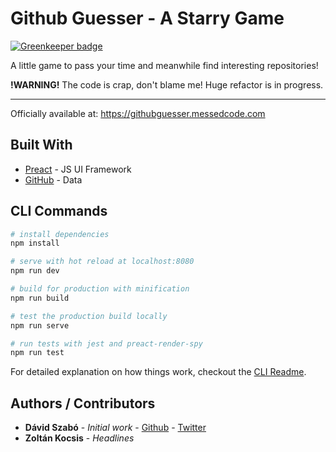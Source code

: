 # Github Guesser - A Starry Game

[![Greenkeeper badge](https://badges.greenkeeper.io/david-szabo97/github-guesser.svg)](https://greenkeeper.io/)

A little game to pass your time and meanwhile find interesting repositories!

**!WARNING!** The code is crap, don't blame me! Huge refactor is in progress.

---

Officially available at: https://githubguesser.messedcode.com

## Built With

* [Preact](https://preactjs.com/) - JS UI Framework
* [GitHub](https://github.com) - Data

## CLI Commands

``` bash
# install dependencies
npm install

# serve with hot reload at localhost:8080
npm run dev

# build for production with minification
npm run build

# test the production build locally
npm run serve

# run tests with jest and preact-render-spy
npm run test
```

For detailed explanation on how things work, checkout the [CLI Readme](https://github.com/developit/preact-cli/blob/master/README.md).

## Authors / Contributors

* **Dávid Szabó** - *Initial work* - [Github](https://github.com/david-szabo97/) - [Twitter](https://twitter.com/messedcode_dave)
* **Zoltán Kocsis** - *Headlines*